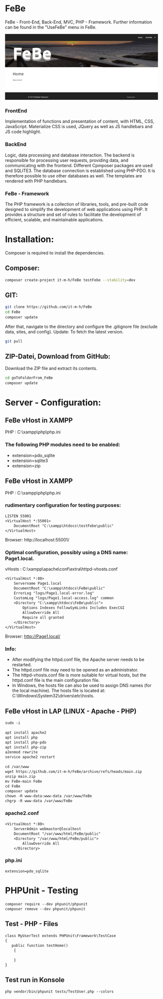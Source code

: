 # FeBe
FeBe - Front-End, Back-End, MVC, PHP - Framework.
Further information can be found in the "UseFeBe" menu in FeBe.

![FeBe - Framework](/public/img/febe/001.jpg "FeBe - Framework")


### FrontEnd
Implementation of functions and presentation of content, with HTML, CSS, JavaScript. Materialize CSS is used, 
JQuery as well as JS handlebars and JS code highlight.

### BackEnd
Logic, data processing and database interaction. The backend is responsible for processing user requests, providing data, and communicating with the frontend. Different Cpmposer packages are used and SQLITE3. The database connection is established using PHP-PDO. It is therefore possible to use other databases as well. The templates are rendered with PHP handlebars.

### FeBe - Framework
The PHP framework is a collection of libraries, tools, and pre-built code designed to simplify the development of web applications using PHP. It provides a structure and set of rules to facilitate the development of efficient, scalable, and maintainable applications.

# Installation:
Composer is required to install the dependencies.

## Composer:
```bash
composer create-project it-m-h/FeBe testFebe --stability=dev
```

## GIT:
```bash
git clone https://github.com/it-m-h/FeBe
cd FeBe
composer update
```

After that, navigate to the directory and configure the .gitignore file (exclude data, sites, and config).
Update: To fetch the latest version.
```bash
git pull 
```

## ZIP-Datei, Download from GitHub:
Download the ZIP file and extract its contents.
```bash
cd goToFolderFrom_FeBe
composer update
```

# Server - Configuration:

## FeBe vHost in XAMPP
PHP : C:\xampp\php\php.ini

### The following PHP modules need to be enabled:

- extension=pdo_sqlite
- extension=sqlite3
- extension=zip

## FeBe vHost in XAMPP
PHP : C:\xampp\php\php.ini

### rudimentary configuration for testing purposes:
```
LISTEN 55001
<VirtualHost *:55001>
    DocumentRoot "C:\xampp\htdocs\testFebe\public"
</VirtualHost>
```
Browser: http://localhost:55001/

### Optimal configuration, possibly using a DNS name: Page1.local.
vHosts : C:\xampp\apache\conf\extra\httpd-vhosts.conf
```
<VirtualHost *:80>
    Servername Page1.local
    DocumentRoot "C:\xampp\htdocs\FeBe\public"
    ErrorLog "logs/Page1.local-error.log"
    CustomLog "logs/Page1.local-access.log" common
    <Directory "C:\xampp\htdocs\FeBe\public">
        Options Indexes FollowSymLinks Includes ExecCGI
        AllowOverride All
        Require all granted
    </Directory>
</VirtualHost>
```

Browser: http://Page1.local/

### Info: 
- After modifying the httpd.conf file, the Apache server needs to be restarted.
- The httpd.conf file may need to be opened as an administrator.
- The httpd-vhosts.conf file is more suitable for virtual hosts, but the httpd.conf file is the main configuration file.
- In Windows, the hosts file can also be used to assign DNS names (for the local machine). The hosts file is located at: C:\Windows\System32\drivers\etc\hosts.

## FeBe vHost in LAP (LINUX - Apache - PHP)
```
sudo -i

apt install apache2
apt install php
apt install php-pdo
apt install php-zip
a2enmod rewrite
service apache2 restart

cd /var/www
wget https://github.com/it-m-h/FeBe/archive/refs/heads/main.zip
unzip main.zip
mv FeBe-main FeBe
cd FeBe
composer update
chown -R www-data:www-data /var/www/FeBe
chgrp -R www-data /var/www/FeBe

```
### apache2.conf
```
<VirtualHost *:80>
    ServerAdmin webmaster@localhost
    DocumentRoot "/var/www/html/FeBe/public"
    <Directory "/var/www/html/FeBe/public">
        AllowOverride All
    </Directory>
```
### php.ini
```
extension=pdo_sqlite
```


# PHPUnit - Testing
```
composer require --dev phpunit/phpunit
composer remove --dev phpunit/phpunit
```

## Test - PHP - Files
```
class MyUserTest extends PHPUnit\Framework\TestCase
{
   public function testHome()
    {
        
    }
}
```
## Test run in Konsole
```
php vendor/bin/phpunit tests/TestUser.php --colors
```